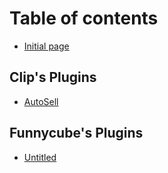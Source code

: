 # Table of contents

* [Initial page](README.md)

## Clip's Plugins

* [AutoSell](clips-plugins/autosell.md)

## Funnycube's Plugins

* [Untitled](funnycubes-plugins/untitled.md)

